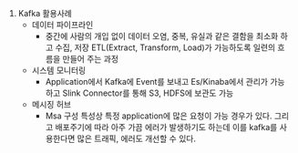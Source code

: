 1. Kafka 활용사례
    * 데이터 파이프라인
        - 중간에 사람의 개입 없이 데이터 오염, 중복, 유실과 같은 결함을 최소화 하고 수집, 저장 ETL(Extract, Transform, Load)가 가능하도록 일련의 흐름을 만들어 주는 과정
    * 시스템 모니터링
        - Application에서 Kafka에 Event를 보내고 Es/Kinaba에서 관리가 가능하고 Slink Connector를 통해 S3, HDFS에 보관도 가능
    * 메시징 허브
        - Msa 구성 특성상 특정 application에 많은 요청이 가능 경우가 있다. 그리고 배포주기에 따라 아주 가끔 에러가 발생하기도 하는데 이를 kafka를 사용한다면 많은 트래픽, 에러도 개선할 수 있다.